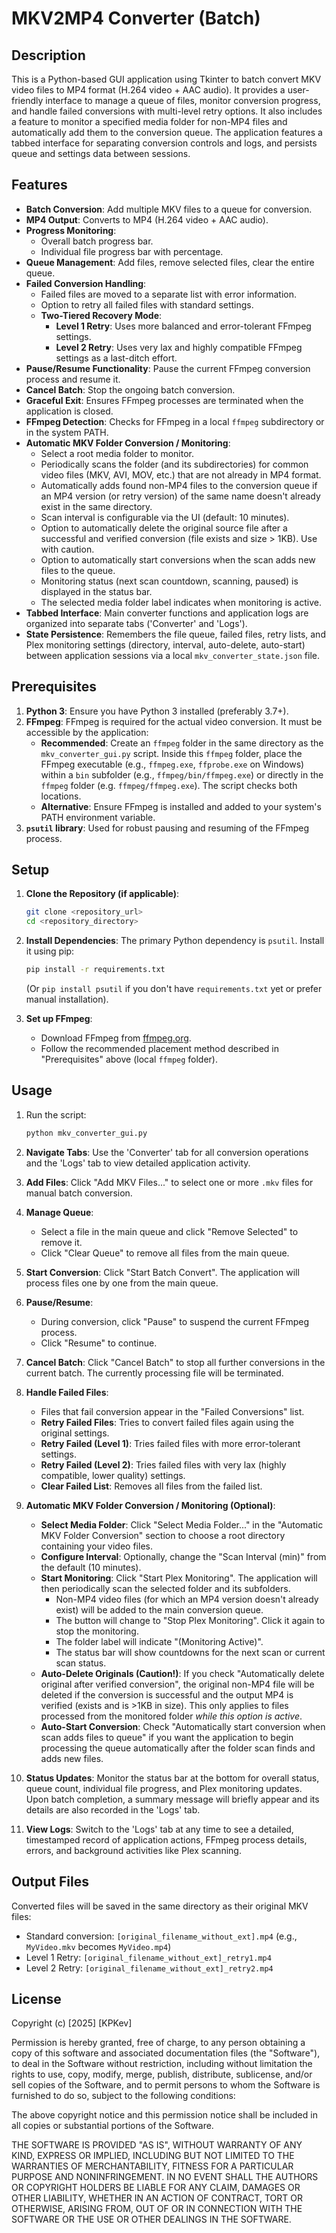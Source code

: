 # MKV2MP4 Converter (Batch)

## Description

This is a Python-based GUI application using Tkinter to batch convert MKV video files to MP4 format (H.264 video + AAC audio). It provides a user-friendly interface to manage a queue of files, monitor conversion progress, and handle failed conversions with multi-level retry options. It also includes a feature to monitor a specified media folder for non-MP4 files and automatically add them to the conversion queue. The application features a tabbed interface for separating conversion controls and logs, and persists queue and settings data between sessions.

## Features

- **Batch Conversion**: Add multiple MKV files to a queue for conversion.
- **MP4 Output**: Converts to MP4 (H.264 video + AAC audio).
- **Progress Monitoring**:
  - Overall batch progress bar.
  - Individual file progress bar with percentage.
- **Queue Management**: Add files, remove selected files, clear the entire queue.
- **Failed Conversion Handling**:
  - Failed files are moved to a separate list with error information.
  - Option to retry all failed files with standard settings.
  - **Two-Tiered Recovery Mode**:
    - **Level 1 Retry**: Uses more balanced and error-tolerant FFmpeg settings.
    - **Level 2 Retry**: Uses very lax and highly compatible FFmpeg settings as a last-ditch effort.
- **Pause/Resume Functionality**: Pause the current FFmpeg conversion process and resume it.
- **Cancel Batch**: Stop the ongoing batch conversion.
- **Graceful Exit**: Ensures FFmpeg processes are terminated when the application is closed.
- **FFmpeg Detection**: Checks for FFmpeg in a local `ffmpeg` subdirectory or in the system PATH.
- **Automatic MKV Folder Conversion / Monitoring**:
  - Select a root media folder to monitor.
  - Periodically scans the folder (and its subdirectories) for common video files (MKV, AVI, MOV, etc.) that are not already in MP4 format.
  - Automatically adds found non-MP4 files to the conversion queue if an MP4 version (or retry version) of the same name doesn't already exist in the same directory.
  - Scan interval is configurable via the UI (default: 10 minutes).
  - Option to automatically delete the original source file after a successful and verified conversion (file exists and size > 1KB). Use with caution.
  - Option to automatically start conversions when the scan adds new files to the queue.
  - Monitoring status (next scan countdown, scanning, paused) is displayed in the status bar.
  - The selected media folder label indicates when monitoring is active.
- **Tabbed Interface**: Main converter functions and application logs are organized into separate tabs ('Converter' and 'Logs').
- **State Persistence**: Remembers the file queue, failed files, retry lists, and Plex monitoring settings (directory, interval, auto-delete, auto-start) between application sessions via a local `mkv_converter_state.json` file.

## Prerequisites

1.  **Python 3**: Ensure you have Python 3 installed (preferably 3.7+).
2.  **FFmpeg**: FFmpeg is required for the actual video conversion. It must be accessible by the application:
    - **Recommended**: Create an `ffmpeg` folder in the same directory as the `mkv_converter_gui.py` script. Inside this `ffmpeg` folder, place the FFmpeg executable (e.g., `ffmpeg.exe`, `ffprobe.exe` on Windows) within a `bin` subfolder (e.g., `ffmpeg/bin/ffmpeg.exe`) or directly in the `ffmpeg` folder (e.g. `ffmpeg/ffmpeg.exe`). The script checks both locations.
    - **Alternative**: Ensure FFmpeg is installed and added to your system's PATH environment variable.
3.  **`psutil` library**: Used for robust pausing and resuming of the FFmpeg process.

## Setup

1.  **Clone the Repository (if applicable)**:

    ```bash
    git clone <repository_url>
    cd <repository_directory>
    ```

2.  **Install Dependencies**:
    The primary Python dependency is `psutil`. Install it using pip:

    ```bash
    pip install -r requirements.txt
    ```

    (Or `pip install psutil` if you don't have `requirements.txt` yet or prefer manual installation).

3.  **Set up FFmpeg**:
    - Download FFmpeg from [ffmpeg.org](https://ffmpeg.org/download.html).
    - Follow the recommended placement method described in "Prerequisites" above (local `ffmpeg` folder).

## Usage

1.  Run the script:

    ```bash
    python mkv_converter_gui.py
    ```

2.  **Navigate Tabs**: Use the 'Converter' tab for all conversion operations and the 'Logs' tab to view detailed application activity.
3.  **Add Files**: Click "Add MKV Files..." to select one or more `.mkv` files for manual batch conversion.
4.  **Manage Queue**:
    - Select a file in the main queue and click "Remove Selected" to remove it.
    - Click "Clear Queue" to remove all files from the main queue.
5.  **Start Conversion**: Click "Start Batch Convert". The application will process files one by one from the main queue.
6.  **Pause/Resume**:
    - During conversion, click "Pause" to suspend the current FFmpeg process.
    - Click "Resume" to continue.
7.  **Cancel Batch**: Click "Cancel Batch" to stop all further conversions in the current batch. The currently processing file will be terminated.
8.  **Handle Failed Files**:
    - Files that fail conversion appear in the "Failed Conversions" list.
    - **Retry Failed Files**: Tries to convert failed files again using the original settings.
    - **Retry Failed (Level 1)**: Tries failed files with more error-tolerant settings.
    - **Retry Failed (Level 2)**: Tries failed files with very lax (highly compatible, lower quality) settings.
    - **Clear Failed List**: Removes all files from the failed list.
9.  **Automatic MKV Folder Conversion / Monitoring (Optional)**:
    - **Select Media Folder**: Click "Select Media Folder..." in the "Automatic MKV Folder Conversion" section to choose a root directory containing your video files.
    - **Configure Interval**: Optionally, change the "Scan Interval (min)" from the default (10 minutes).
    - **Start Monitoring**: Click "Start Plex Monitoring". The application will then periodically scan the selected folder and its subfolders.
      - Non-MP4 video files (for which an MP4 version doesn't already exist) will be added to the main conversion queue.
      - The button will change to "Stop Plex Monitoring". Click it again to stop the monitoring.
      - The folder label will indicate "(Monitoring Active)".
      - The status bar will show countdowns for the next scan or current scan status.
    - **Auto-Delete Originals (Caution!)**: If you check "Automatically delete original after verified conversion", the original non-MP4 file will be deleted if the conversion is successful and the output MP4 is verified (exists and is >1KB in size). This only applies to files processed from the monitored folder _while this option is active_.
    - **Auto-Start Conversion**: Check "Automatically start conversion when scan adds files to queue" if you want the application to begin processing the queue automatically after the folder scan finds and adds new files.
10. **Status Updates**: Monitor the status bar at the bottom for overall status, queue count, individual file progress, and Plex monitoring updates. Upon batch completion, a summary message will briefly appear and its details are also recorded in the 'Logs' tab.
11. **View Logs**: Switch to the 'Logs' tab at any time to see a detailed, timestamped record of application actions, FFmpeg process details, errors, and background activities like Plex scanning.

## Output Files

Converted files will be saved in the same directory as their original MKV files:

- Standard conversion: `[original_filename_without_ext].mp4` (e.g., `MyVideo.mkv` becomes `MyVideo.mp4`)
- Level 1 Retry: `[original_filename_without_ext]_retry1.mp4`
- Level 2 Retry: `[original_filename_without_ext]_retry2.mp4`

## License

Copyright (c) [2025] [KPKev]

Permission is hereby granted, free of charge, to any person obtaining a copy
of this software and associated documentation files (the "Software"), to deal
in the Software without restriction, including without limitation the rights
to use, copy, modify, merge, publish, distribute, sublicense, and/or sell
copies of the Software, and to permit persons to whom the Software is
furnished to do so, subject to the following conditions:

The above copyright notice and this permission notice shall be included in all
copies or substantial portions of the Software.

THE SOFTWARE IS PROVIDED "AS IS", WITHOUT WARRANTY OF ANY KIND, EXPRESS OR
IMPLIED, INCLUDING BUT NOT LIMITED TO THE WARRANTIES OF MERCHANTABILITY,
FITNESS FOR A PARTICULAR PURPOSE AND NONINFRINGEMENT. IN NO EVENT SHALL THE
AUTHORS OR COPYRIGHT HOLDERS BE LIABLE FOR ANY CLAIM, DAMAGES OR OTHER
LIABILITY, WHETHER IN AN ACTION OF CONTRACT, TORT OR OTHERWISE, ARISING FROM,
OUT OF OR IN CONNECTION WITH THE SOFTWARE OR THE USE OR OTHER DEALINGS IN THE
SOFTWARE.

